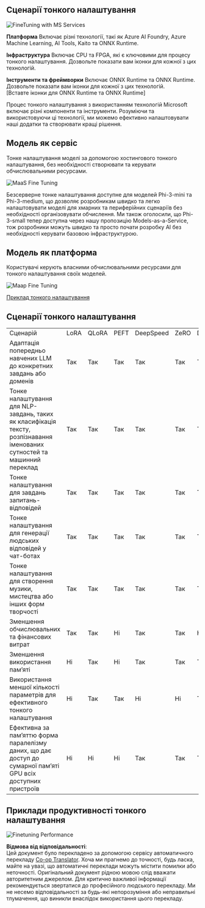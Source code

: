 <!--
CO_OP_TRANSLATOR_METADATA:
{
  "original_hash": "cb5648935f63edc17e95ce38f23adc32",
  "translation_date": "2025-07-09T19:07:31+00:00",
  "source_file": "md/03.FineTuning/FineTuning_Scenarios.md",
  "language_code": "uk"
}
-->
## Сценарії тонкого налаштування

![FineTuning with MS Services](../../../../imgs/03/intro/FinetuningwithMS.png)

**Платформа** Включає різні технології, такі як Azure AI Foundry, Azure Machine Learning, AI Tools, Kaito та ONNX Runtime.

**Інфраструктура** Включає CPU та FPGA, які є ключовими для процесу тонкого налаштування. Дозвольте показати вам іконки для кожної з цих технологій.

**Інструменти та фреймворки** Включає ONNX Runtime та ONNX Runtime. Дозвольте показати вам іконки для кожної з цих технологій.  
[Вставте іконки для ONNX Runtime та ONNX Runtime]

Процес тонкого налаштування з використанням технологій Microsoft включає різні компоненти та інструменти. Розуміючи та використовуючи ці технології, ми можемо ефективно налаштовувати наші додатки та створювати кращі рішення.

## Модель як сервіс

Тонке налаштування моделі за допомогою хостингового тонкого налаштування, без необхідності створювати та керувати обчислювальними ресурсами.

![MaaS Fine Tuning](../../../../imgs/03/intro/MaaSfinetune.png)

Безсерверне тонке налаштування доступне для моделей Phi-3-mini та Phi-3-medium, що дозволяє розробникам швидко та легко налаштовувати моделі для хмарних та периферійних сценаріїв без необхідності організовувати обчислення. Ми також оголосили, що Phi-3-small тепер доступна через нашу пропозицію Models-as-a-Service, тож розробники можуть швидко та просто почати розробку AI без необхідності керувати базовою інфраструктурою.

## Модель як платформа

Користувачі керують власними обчислювальними ресурсами для тонкого налаштування своїх моделей.

![Maap Fine Tuning](../../../../imgs/03/intro/MaaPFinetune.png)

[Приклад тонкого налаштування](https://github.com/Azure/azureml-examples/blob/main/sdk/python/foundation-models/system/finetune/chat-completion/chat-completion.ipynb)

## Сценарії тонкого налаштування

| | | | | | | |
|-|-|-|-|-|-|-|
|Сценарій|LoRA|QLoRA|PEFT|DeepSpeed|ZeRO|DORA|
|Адаптація попередньо навчених LLM до конкретних завдань або доменів|Так|Так|Так|Так|Так|Так|
|Тонке налаштування для NLP-завдань, таких як класифікація тексту, розпізнавання іменованих сутностей та машинний переклад|Так|Так|Так|Так|Так|Так|
|Тонке налаштування для завдань запитань-відповідей|Так|Так|Так|Так|Так|Так|
|Тонке налаштування для генерації людських відповідей у чат-ботах|Так|Так|Так|Так|Так|Так|
|Тонке налаштування для створення музики, мистецтва або інших форм творчості|Так|Так|Так|Так|Так|Так|
|Зменшення обчислювальних та фінансових витрат|Так|Так|Ні|Так|Так|Ні|
|Зменшення використання пам’яті|Ні|Так|Ні|Так|Так|Так|
|Використання меншої кількості параметрів для ефективного тонкого налаштування|Ні|Так|Так|Ні|Ні|Так|
|Ефективна за пам’яттю форма паралелізму даних, що дає доступ до сумарної пам’яті GPU всіх доступних пристроїв|Ні|Ні|Ні|Так|Так|Так|

## Приклади продуктивності тонкого налаштування

![Finetuning Performance](../../../../imgs/03/intro/Finetuningexamples.png)

**Відмова від відповідальності**:  
Цей документ було перекладено за допомогою сервісу автоматичного перекладу [Co-op Translator](https://github.com/Azure/co-op-translator). Хоча ми прагнемо до точності, будь ласка, майте на увазі, що автоматичні переклади можуть містити помилки або неточності. Оригінальний документ рідною мовою слід вважати авторитетним джерелом. Для критично важливої інформації рекомендується звертатися до професійного людського перекладу. Ми не несемо відповідальності за будь-які непорозуміння або неправильні тлумачення, що виникли внаслідок використання цього перекладу.